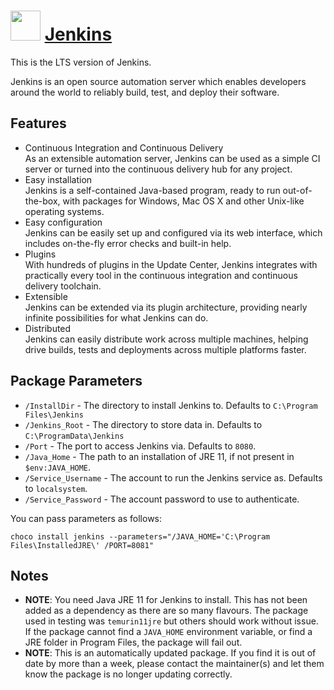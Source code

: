 # <img src="https://cdn.jsdelivr.net/gh/chocolatey-community/chocolatey-packages@c50597be672d029c1628f0a67b6e7a3775d511ce/icons/jenkins.png" width="48" height="48"/> [Jenkins](https://chocolatey.org/packages/jenkins)

This is the LTS version of Jenkins.

Jenkins is an open source automation server which enables developers around the world to reliably build, test, and deploy their software.

## Features

* Continuous Integration and Continuous Delivery  
  As an extensible automation server, Jenkins can be used as a simple CI server or turned into the continuous delivery hub for any project.
* Easy installation  
  Jenkins is a self-contained Java-based program, ready to run out-of-the-box, with packages for Windows, Mac OS X and other Unix-like operating systems.
* Easy configuration  
  Jenkins can be easily set up and configured via its web interface, which includes on-the-fly error checks and built-in help.
* Plugins  
  With hundreds of plugins in the Update Center, Jenkins integrates with practically every tool in the continuous integration and continuous delivery toolchain.
* Extensible  
  Jenkins can be extended via its plugin architecture, providing nearly infinite possibilities for what Jenkins can do.
* Distributed  
  Jenkins can easily distribute work across multiple machines, helping drive builds, tests and deployments across multiple platforms faster.

## Package Parameters

* `/InstallDir` - The directory to install Jenkins to. Defaults to `C:\Program Files\Jenkins`
* `/Jenkins_Root` - The directory to store data in. Defaults to `C:\ProgramData\Jenkins`
* `/Port` - The port to access Jenkins via. Defaults to `8080`.
* `/Java_Home` - The path to an installation of JRE 11, if not present in `$env:JAVA_HOME`.
* `/Service_Username` - The account to run the Jenkins service as. Defaults to `localsystem`.
* `/Service_Password` - The account password to use to authenticate.

You can pass parameters as follows:

`choco install jenkins --parameters="/JAVA_HOME='C:\Program Files\InstalledJRE\' /PORT=8081"`

## Notes

* **NOTE**: You need Java JRE 11 for Jenkins to install. This has not been added as a dependency as there are so many flavours. The package used in testing was `temurin11jre` but others should work without issue. If the package cannot find a `JAVA_HOME` environment variable, or find a JRE folder in Program Files, the package will fail out.
* **NOTE**: This is an automatically updated package. If you find it is out of date by more than a week, please contact the maintainer(s) and let them know the package is no longer updating correctly.
